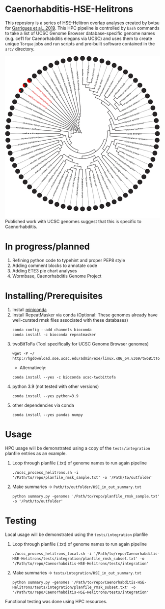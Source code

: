 # Caenorhabditis-HSE-Helitrons
This reposiory is a series of HSE-Helitron overlap analyses created by bvtsu for [Garrigues et al., 2019](https://elifesciences.org/articles/51139). This HPC pipeline is controlled by `bash` commands to take a list of UCSC Genome Browser database-specific genome names (e.g. ce11 for Caenorhabditis elegans via UCSC) and uses them to create unique `Torque` jobs and run scripts and pre-built software contained in the `src/` directory.

![HSE-Helitrons-in-UCSC-genomes](img/ucsc_black_red.png)
Published work with UCSC genomes suggest that this is specific to Caenorhabditis.

# In progress/planned
1. Refining python code to typehint and proper PEP8 style
2. Adding comment blocks to annotate code
3. Adding ETE3 pie chart analyses
4. Wormbase, Caenorhabditis Genome Project

# Installing/Prerequisites
1. Install [miniconda](https://docs.conda.io/en/latest/miniconda.html#macos-installers)
2. Install RepeatMasker via conda (Optional: These genomes already have well-curated rmsk files associated with these databases)
    ```
    conda config --add channels bioconda
    conda install -c bioconda repeatmasker
    ```
3. twoBitToFa (Tool specifically for UCSC Genome Browser genomes)
    ```
    wget -P ~/ http://hgdownload.soe.ucsc.edu/admin/exe/linux.x86_64.v369/twoBitToFa
    ```
    * Alternatively:
    ```
    conda install --yes -c bioconda ucsc-twobittofa
    ```
4. python 3.9 (not tested with other versions)
    ```
    conda install --yes python=3.9
    ```
5. other dependencies via conda
    ```
    conda install --yes pandas numpy
    ```

# Usage
HPC usage will be demonstrated using a copy of the `tests/integration` planfile entries as an example.
1. Loop through planfile (.txt) of genome names to run again pipeline
    ```
    ./ucsc_process_helitrons.sh -i '/Path/to/repo/planfile_rmsk_sample.txt' -o '/Path/to/outfolder'
    ```
2. Make summaries -> `Path/to/outfolder/HSE_in_out_summary.txt`
    ```
    python summary.py -genomes '/Path/to/repo/planfile_rmsk_sample.txt' -o '/Path/to/outfolder'
    ```

# Testing
Local usage will be demonstrated using the `tests/integration` planfile
1. Loop through planfile (.txt) of genome names to run again pipeline
    ```
    ./ucsc_process_helitrons_local.sh -i '/Path/to/repo/Caenorhabditis-HSE-Helitrons/tests/integration/planfile_rmsk_subset.txt' -o '/Path/to/repo/Caenorhabditis-HSE-Helitrons/tests/integration'
    ```
2. Make summaries -> `tests/integration/HSE_in_out_summary.txt`
    ```
    python summary.py -genomes '/Path/to/repo/Caenorhabditis-HSE-Helitrons/tests/integration/planfile_rmsk_subset.txt' -o '/Path/to/repo/Caenorhabditis-HSE-Helitrons/tests/integration'
    ```

Functional testing was done using HPC resources.